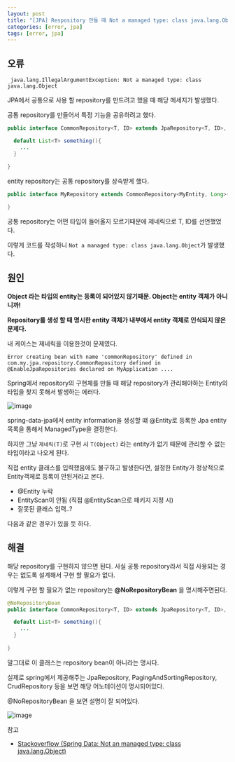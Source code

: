 ```yaml
---
layout: post
title: "[JPA] Respository 만들 때 Not a managed type: class java.lang.Object 오류"
categories: [error, jpa]
tags: [error, jpa]
---
```



## 오류
```
 java.lang.IllegalArgumentException: Not a managed type: class java.lang.Object
```

JPA에서 공통으로 사용 할 repository를 만드려고 했을 때 해당 메세지가 발생했다. 


공통 repository를 만들어서 특정 기능을 공유하려고 했다.
```java
public interface CommonRepository<T, ID> extends JpaRepository<T, ID>, JpaSpecificationExecutor<T> {

  default List<T> something(){
    ...
  }
  
}
```

entity repository는 공통 repository를 상속받게 했다.
```java
public interface MyRepository extends CommonRepository<MyEntity, Long>{

}
```

공통 repository는 어떤 타입이 들어올지 모르기때문에 제네릭으로 T, ID를 선언했었다.

이렇게 코드를 작성하니 `Not a managed type: class java.lang.Object`가 발생했다.


## 원인

**Object 라는 타입의 entity는 등록이 되어있지 않기때문. Object는 entity 객체가 아니니까!**

**Repository를 생성 할 때 명시한 entity 객체가 내부에서 entity 객체로 인식되지 않은 문제다.**

내 케이스는 제네릭을 이용한것이 문제였다.

```
Error creating bean with name 'commonRepository' defined in com.my.jpa.repository.CommonRepository defined in @EnableJpaRepositories declared on MyApplication ....
```

Spring에서 repository의 구현체를 만들 때 해당 repository가 관리해야하는 Entity의 타입을 찾지 못해서 발생하는 에러다.

![image](https://user-images.githubusercontent.com/29051992/144835128-4e75b32f-6406-4c2b-9829-9565f4061114.png)

spring-data-jpa에서 entity information을 생성할 떄 @Entity로 등록한 Jpa entity 목록을 통해서 ManagedType을 결정한다.

하지만 그냥 `제네릭(T)`로 구현 시 `T(Object)` 라는 entity가 없기 때문에 관리할 수 없는 타입이라고 나오게 된다.


직접 entity 클래스를 입력했음에도 불구하고 발생한다면, 설정한 Entity가 정상적으로 Entity객체로 등록이 안된거라고 본다.

 - @Entity 누락 
 - EntityScan이 안됨 (직접 @EntityScan으로 패키지 지정 시)
 - 잘못된 클래스 입력..?

다음과 같은 경우가 있을 듯 하다.

## 해결

해당 repository를 구현하지 않으면 된다. 사실 공통 repository라서 직접 사용되는 경우는 없도록 설계해서 구현 할 필요가 없다.

이렇게 구현 할 필요가 없는 repository는 **@NoRepositoryBean** 을 명시해주면된다. 

```java
@NoRepositoryBean 
public interface CommonRepository<T, ID> extends JpaRepository<T, ID>, JpaSpecificationExecutor<T> {

  default List<T> something(){
    ...
  }
  
}
```

말그대로 이 클래스는 repository bean이 아니라는 명시다.

실제로 spring에서 제공해주는 JpaRepository, PagingAndSortingRepository, CrudRepository 등을 보면 해당 어노테이션이 명시되어있다.

@NoRepositoryBean 을 보면 설명이 잘 되어있다.

![image](https://user-images.githubusercontent.com/29051992/144836499-7ef38d7c-b700-44c6-bd53-41e5e3392b08.png)



참고

- [Stackoverflow (Spring Data: Not an managed type: class java.lang.Object) ](https://stackoverflow.com/questions/37124425/spring-data-not-an-managed-type-class-java-lang-object)






